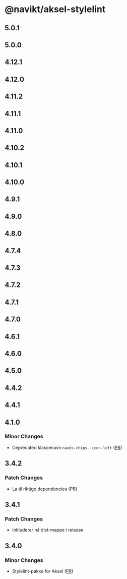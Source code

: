 # @navikt/aksel-stylelint

## 5.0.1

## 5.0.0

## 4.12.1

## 4.12.0

## 4.11.2

## 4.11.1

## 4.11.0

## 4.10.2

## 4.10.1

## 4.10.0

## 4.9.1

## 4.9.0

## 4.8.0

## 4.7.4

## 4.7.3

## 4.7.2

## 4.7.1

## 4.7.0

## 4.6.1

## 4.6.0

## 4.5.0

## 4.4.2

## 4.4.1

## 4.1.0

### Minor Changes

- Deprecated klassenavn `navds-chips--icon-left` ([PR](https://github.com/navikt/aksel/pull/2035))

## 3.4.2

### Patch Changes

- La til riktige dependencies ([PR](https://github.com/navikt/aksel/pull/2017))

## 3.4.1

### Patch Changes

- Inkluderer nå dist-mappe i release

## 3.4.0

### Minor Changes

- Stylelint-pakke for Aksel ([PR](https://github.com/navikt/aksel/pull/1973))
